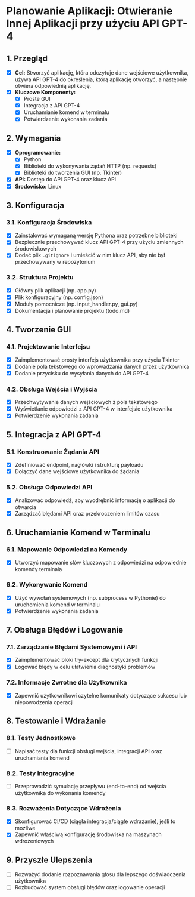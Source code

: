 # Planowanie Aplikacji: Otwieranie Innej Aplikacji przy użyciu API GPT-4

## 1. Przegląd
- [x] **Cel:** Stworzyć aplikację, która odczytuje dane wejściowe użytkownika, używa API GPT-4 do określenia, którą aplikację otworzyć, a następnie otwiera odpowiednią aplikację.
- [x] **Kluczowe Komponenty:**
    - [x] Proste GUI
    - [x] Integracja z API GPT-4
    - [x] Uruchamianie komend w terminalu
    - [x] Potwierdzenie wykonania zadania

## 2. Wymagania
- [x] **Oprogramowanie:**
    - [x] Python
    - [x] Biblioteki do wykonywania żądań HTTP (np. requests)
    - [x] Biblioteki do tworzenia GUI (np. Tkinter)
- [x] **API:** Dostęp do API GPT-4 oraz klucz API
- [x] **Środowisko:** Linux

## 3. Konfiguracja
### 3.1. Konfiguracja Środowiska
- [x] Zainstalować wymaganą wersję Pythona oraz potrzebne biblioteki
- [x] Bezpiecznie przechowywać klucz API GPT-4 przy użyciu zmiennych środowiskowych
- [x] Dodać plik `.gitignore` i umieścić w nim klucz API, aby nie był przechowywany w repozytorium

### 3.2. Struktura Projektu
- [x] Główny plik aplikacji (np. app.py)
- [x] Plik konfiguracyjny (np. config.json)
- [x] Moduły pomocnicze (np. input_handler.py, gui.py)
- [x] Dokumentacja i planowanie projektu (todo.md)

## 4. Tworzenie GUI
### 4.1. Projektowanie Interfejsu
- [x] Zaimplementować prosty interfejs użytkownika przy użyciu Tkinter
- [x] Dodanie pola tekstowego do wprowadzania danych przez użytkownika
- [x] Dodanie przycisku do wysyłania danych do API GPT-4

### 4.2. Obsługa Wejścia i Wyjścia
- [x] Przechwytywanie danych wejściowych z pola tekstowego
- [x] Wyświetlanie odpowiedzi z API GPT-4 w interfejsie użytkownika
- [x] Potwierdzenie wykonania zadania

## 5. Integracja z API GPT-4
### 5.1. Konstruowanie Żądania API
- [x] Zdefiniować endpoint, nagłówki i strukturę payloadu
- [x] Dołączyć dane wejściowe użytkownika do żądania

### 5.2. Obsługa Odpowiedzi API
- [x] Analizować odpowiedź, aby wyodrębnić informację o aplikacji do otwarcia
- [x] Zarządzać błędami API oraz przekroczeniem limitów czasu

## 6. Uruchamianie Komend w Terminalu
### 6.1. Mapowanie Odpowiedzi na Komendy
- [x] Utworzyć mapowanie słów kluczowych z odpowiedzi na odpowiednie komendy terminala

### 6.2. Wykonywanie Komend
- [x] Użyć wywołań systemowych (np. subprocess w Pythonie) do uruchomienia komend w terminalu
- [x] Potwierdzenie wykonania zadania

## 7. Obsługa Błędów i Logowanie
### 7.1. Zarządzanie Błędami Systemowymi i API
- [x] Zaimplementować bloki try-except dla krytycznych funkcji
- [x] Logować błędy w celu ułatwienia diagnostyki problemów

### 7.2. Informacje Zwrotne dla Użytkownika
- [x] Zapewnić użytkownikowi czytelne komunikaty dotyczące sukcesu lub niepowodzenia operacji

## 8. Testowanie i Wdrażanie
### 8.1. Testy Jednostkowe
- [ ] Napisać testy dla funkcji obsługi wejścia, integracji API oraz uruchamiania komend

### 8.2. Testy Integracyjne
- [ ] Przeprowadzić symulację przepływu (end-to-end) od wejścia użytkownika do wykonania komendy

### 8.3. Rozważenia Dotyczące Wdrożenia
- [x] Skonfigurować CI/CD (ciągła integracja/ciągłe wdrażanie), jeśli to możliwe
- [x] Zapewnić właściwą konfigurację środowiska na maszynach wdrożeniowych

## 9. Przyszłe Ulepszenia
- [ ] Rozważyć dodanie rozpoznawania głosu dla lepszego doświadczenia użytkownika
- [ ] Rozbudować system obsługi błędów oraz logowanie operacji